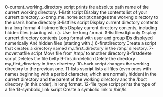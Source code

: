 0-current_working_directory script prints the absolute path name of the current working directory.
1-listit script Display the contents list of your current directory.
2-bring_me_home script changes the working directory to the user’s home directory
3-listfiles script Display current directory contents in a long format
4-listmorefiles Display current directory contents, including hidden files (starting with .). Use the long format.
5-listfilesdigitonly Display current directory contents Long format with user and group IDs displayed numerically And hidden files (starting with .)
6-firstdirectory Create a script that creates a directory named my_first_directory in the /tmp/ directory.
7-movethatfile script Move file from /tmp/ to another directory
8-firstdelete script Deletes the file betty
9-firstdirdeletion Delete the directory my_first_directory in /tmp directory.
10-back script changes the working directory to the previous one.
11-lists sscript lists all files (even ones with names beginning with a period character, which are normally hidden) in the current directory and the parent of the working directory and the /boot directory (in this order), in long format.
12-file_type script prints the type of a file
13-symbolic_link script Create a symbolic link to /bin/ls

